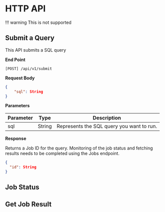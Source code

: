 # HTTP API

!!! warning
    This is not supported

## Submit a Query

This API submits a SQL query

**End Point**

~~~
[POST] /api/v1/submit
~~~

**Request Body**

~~~json
{
    "sql": String
}
~~~

**Parameters**

Parameter | Type   | Description
--------- | ------ | ------------------------------------------
sql       | String | Represents the SQL query you want to run.

**Response**

Returns a Job ID for the query. Monitoring of the job status and fetching results needs to be completed using the Jobs endpoint.

~~~json
{
  "id": String
}
~~~

## Job Status

## Get Job Result